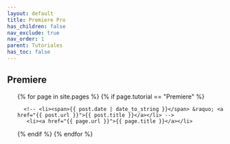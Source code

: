 ```yaml
---
layout: default
title: Premiere Pro
has_children: false
nav_exclude: true
nav_order: 1
parent: Tutoriales
has_toc: false
---
```


## Premiere

<ul class="pages">
  {% for page in site.pages %}
  {% if page.tutorial == "Premiere" %}

      <!-- <li><span>{{ post.date | date_to_string }}</span> &raquo; <a href="{{ post.url }}">{{ post.title }}</a></li> -->
       <li><a href="{{ page.url }}">{{ page.title }}</a></li>
   {% endif %}
      {% endfor %}
  
</ul>